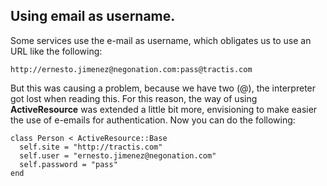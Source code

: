 ## Using email as username.

Some services use the e-mail as username, which obligates us to use an URL like the following:

	http://ernesto.jimenez@negonation.com:pass@tractis.com

But this was causing a problem, because we have two (@), the interpreter got lost when reading this. For this reason, the way of using **ActiveResource** was extended a little bit more, envisioning to make easier the use of e-emails for authentication. Now you can do the following:

	class Person < ActiveResource::Base
	  self.site = "http://tractis.com"
	  self.user = "ernesto.jimenez@negonation.com"
	  self.password = "pass"
	end
